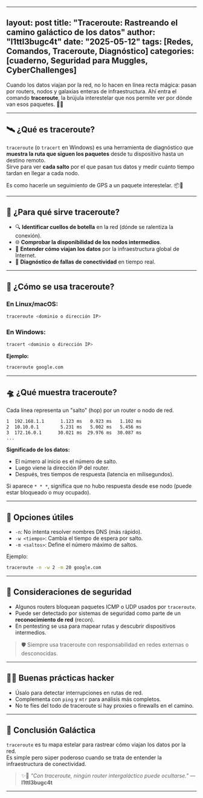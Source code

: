 
---
layout: post
title: "Traceroute: Rastreando el camino galáctico de los datos"
author: "l1ttl3bugc4t"
date: "2025-05-12"
tags: [Redes, Comandos, Traceroute, Diagnóstico]
categories: [cuaderno, Seguridad para Muggles, CyberChallenges]
---

Cuando los datos viajan por la red, no lo hacen en línea recta mágica: pasan por routers, nodos y galaxias enteras de infraestructura. Ahí entra el comando **traceroute**, la brújula interestelar que nos permite ver por dónde van esos paquetes. 🌌🚀

---

## 🛰️ ¿Qué es traceroute?

`traceroute` (o `tracert` en Windows) es una herramienta de diagnóstico que **muestra la ruta que siguen los paquetes** desde tu dispositivo hasta un destino remoto.  
Sirve para ver **cada salto** por el que pasan tus datos y medir cuánto tiempo tardan en llegar a cada nodo.

Es como hacerle un seguimiento de GPS a un paquete interestelar. 📦🌠

---

## 🌠 ¿Para qué sirve traceroute?

- 🔍 **Identificar cuellos de botella** en la red (dónde se ralentiza la conexión).
- 🌐 **Comprobar la disponibilidad de los nodos intermedios**.
- 🧠 **Entender cómo viajan los datos** por la infraestructura global de Internet.
- 🧪 **Diagnóstico de fallas de conectividad** en tiempo real.

---

## 🐾 ¿Cómo se usa traceroute?

### En Linux/macOS:

```bash
traceroute <dominio o dirección IP>
```

### En Windows:

```bash
tracert <dominio o dirección IP>
```

**Ejemplo:**

```bash
traceroute google.com
```

---

## 🛸 ¿Qué muestra traceroute?

Cada línea representa un "salto" (hop) por un router o nodo de red.

```bash
1  192.168.1.1      1.123 ms   0.923 ms   1.102 ms
2  10.10.0.1        5.231 ms   5.002 ms   5.456 ms
3  172.16.0.1      30.021 ms  29.976 ms  30.087 ms
...
```

**Significado de los datos:**

- El número al inicio es el número de salto.
- Luego viene la dirección IP del router.
- Después, tres tiempos de respuesta (latencia en milisegundos).

Si aparece `* * *`, significa que no hubo respuesta desde ese nodo (puede estar bloqueado o muy ocupado).

---

## 🔧 Opciones útiles

- `-n`: No intenta resolver nombres DNS (más rápido).
- `-w <tiempo>`: Cambia el tiempo de espera por salto.
- `-m <saltos>`: Define el número máximo de saltos.

Ejemplo:

```bash
traceroute -n -w 2 -m 20 google.com
```

---

## 🚨 Consideraciones de seguridad

- Algunos routers bloquean paquetes ICMP o UDP usados por `traceroute`.
- Puede ser detectado por sistemas de seguridad como parte de un **reconocimiento de red** (recon).
- En pentesting se usa para mapear rutas y descubrir dispositivos intermedios.

> 🛡️ Siempre usa traceroute con responsabilidad en redes externas o desconocidas.

---

## 🐱‍💻 Buenas prácticas hacker

- Úsalo para detectar interrupciones en rutas de red.
- Complementa con `ping` y `mtr` para análisis más completos.
- No te fíes del todo de traceroute si hay proxies o firewalls en el camino.

---

## 🚩 Conclusión Galáctica

`traceroute` es tu mapa estelar para rastrear cómo viajan los datos por la red.  
Es simple pero súper poderoso cuando se trata de entender la infraestructura de conectividad.

> ✨🐾 _"Con traceroute, ningún router intergaláctico puede ocultarse."_ — **l1ttl3bugc4t**

---
